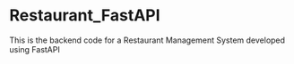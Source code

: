 # Restaurant_FastAPI
This is the backend code for a Restaurant Management System developed using FastAPI
